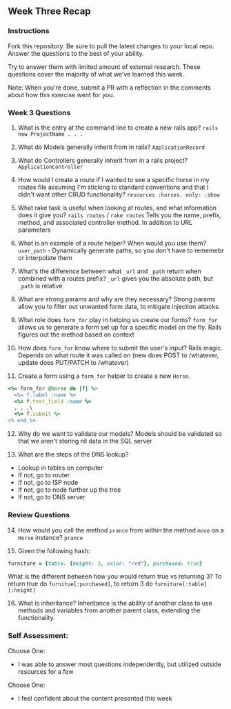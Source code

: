 ## Week Three Recap

### Instructions
Fork this repository. Be sure to pull the latest changes to your local repo. Answer the questions to the best of your ability.

Try to answer them with limited amount of external research. These questions cover the majority of what we've learned this week.

Note: When you're done, submit a PR with a reflection in the comments about how this exercise went for you.

### Week 3 Questions

1. What is the entry at the command line to create a new rails app?
`rails new ProjectName . . . `

2. What do Models generally inherit from in rails?
`ApplicationRecord`

3. What do Controllers generally inherit from in a rails project?
`ApplicationController`

4. How would I create a route if I wanted to see a specific horse in my routes file assuming I'm sticking to standard conventions and that I didn't want other CRUD functionality?
`resources :horses. only: :show`

5. What rake task is useful when looking at routes, and what information does it give you?
`rails routes` / `rake routes`
Tells you the name, prefix, method, and associated controller method. In addition to URL parameters

6. What is an example of a route helper? When would you use them?
`user_path` - Dynamically generate paths, so you don't have to rememebr or interpolate them

7. What's the difference between what `_url` and `_path` return when combined with a routes prefix?
`_url` gives you the absolute path, but `_path` is relative

8. What are strong params and why are they necessary?
Strong params allow you to filter out unwanted form data, to mitigate injection attacks.

9. What role does `form_for` play in helping us create our forms?
`form_for` allows us to generate a form set up for a specific model on the fly. Rails figures out the method based on context

10. How does `form_for` know where to submit the user's input?
Rails magic. Depends on what route it was called on (new does POST to /whatever, update does PUT/PATCH to /whatever)

11. Create a form using a `form_for` helper to create a new `Horse`.
```ruby
<%= form_for @horse do |f| %>
  <%= f.label :name %>
  <%= f.text_field :name %>
  . . .\
  <%= f.submit %>
<% end %>
```

12. Why do we want to validate our models?
Models should be validated so that we aren't storing nil data in the SQL server

13. What are the steps of the DNS lookup?
  * Lookup in tables on computer
  * If not, go to router
  * If not, go to ISP node
  * If not, go to node further up the tree
  * If not, go to DNS server


### Review Questions
14. How would you call the method `prance` from within the method `move` on a `Horse` instance?
`prance`

15. Given the following hash:

```ruby
furniture = {table: {height: 3, color: "red"}, purchased: true}
```
What is the different between how you would return true vs returning 3?
To return true do `furnitue[:purchased]`, to return 3 do `furniture[:table][:height]`

16. What is inheritance?
Inheritance is the ability of another class to use methods and variables from another parent class, extending the functionality.

### Self Assessment:
Choose One:
* I was able to answer most questions independently, but utilized outside resources for a few

Choose One:
* I feel confident about the content presented this week

